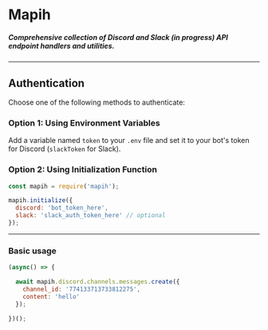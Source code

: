 # Mapih
##### Comprehensive collection of Discord and Slack (in progress) API endpoint handlers and utilities.
---
## Authentication

Choose one of the following methods to authenticate:

### Option 1: Using Environment Variables

Add a variable named `token` to your `.env` file and set it to your bot's token for Discord (`slackToken` for Slack).

### Option 2: Using Initialization Function

```javascript
const mapih = require('mapih');

mapih.initialize({
  discord: 'bot_token_here',
  slack: 'slack_auth_token_here' // optional
});
```
---
### Basic usage
```javascript
(async() => {

  await mapih.discord.channels.messages.create({
    channel_id: '774133713733812275',
    content: 'hello'
  });

})();
```